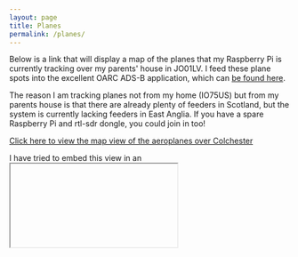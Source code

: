 ```yaml
---
layout: page
title: Planes
permalink: /planes/
---
```


Below is a link that will display a map of the planes that my Raspberry Pi is currently tracking over my parents' house in JO01LV. I feed these plane spots into the excellent OARC ADS-B application, which can [be found here](https://adsb.oarc.uk/).

The reason I am tracking planes not from my home (IO75US) but from my parents house is that there are already plenty of feeders in Scotland, but the system is currently lacking feeders in East Anglia. If you have a spare Raspberry Pi and rtl-sdr dongle, you could join in too!

[Click here to view the map view of the aeroplanes over Colchester](http://g5aug.ddns.net:108/tar1090/?&zoom=9.5)

I have tried to embed this view in an <iframe>, but because the map display (using tar1090) is served with http, and this website is served with https, the <iframe> doesn't work. This is a work in progress, though!

For more information about the work of OARC (The Online Amateur Radio Community), [visit their website](https://www.oarc.uk/)

In time I plan to add more to this subpage, so please check back.
